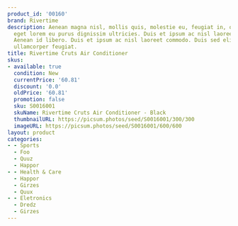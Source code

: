 ```yaml
---
product_id: '00160'
brand: Rivertime
description: Aenean magna nisl, mollis quis, molestie eu, feugiat in, orci. Quisque
  eget lorem eu purus dignissim ultricies. Duis et ipsum ac nisl laoreet commodo.
  Aenean id libero. Duis et ipsum ac nisl laoreet commodo. Duis sed elit ut turpis
  ullamcorper feugiat.
title: Rivertime Cruts Air Conditioner
skus:
- available: true
  condition: New
  currentPrice: '60.81'
  discount: '0.0'
  oldPrice: '60.81'
  promotion: false
  sku: S0016001
  skuName: Rivertime Cruts Air Conditioner - Black
  thumbnailURL: https://picsum.photos/seed/S0016001/300/300
  imageURL: https://picsum.photos/seed/S0016001/600/600
layout: product
categories:
- - Sports
  - Foo
  - Quuz
  - Happor
- - Health & Care
  - Happor
  - Girzes
  - Quux
- - Eletronics
  - Dredz
  - Girzes
---
```

